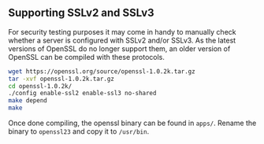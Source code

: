 ## Supporting SSLv2 and SSLv3

For security testing purposes it may come in handy to manually check whether a server is configured with SSLv2 and/or SSLv3. 
As the latest versions of OpenSSL do no longer support them, an older version of OpenSSL can be compiled with these protocols.

```bash
wget https://openssl.org/source/openssl-1.0.2k.tar.gz
tar -xvf openssl-1.0.2k.tar.gz
cd openssl-1.0.2k/
./config enable-ssl2 enable-ssl3 no-shared
make depend
make
```
Once done compiling, the openssl binary can be found in ```apps/```. Rename the binary to ```openssl23``` and copy it to ```/usr/bin```.
